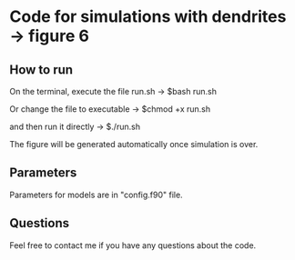 # Code for simulations with dendrites -> figure 6

## How to run

On the terminal, execute the file run.sh -> $bash run.sh

Or change the file to executable -> $chmod +x run.sh

and then run it directly -> $./run.sh

The figure will be generated automatically once simulation is over.

## Parameters

Parameters for models are in "config.f90" file.

## Questions

Feel free to contact me if you have any questions about the code.
